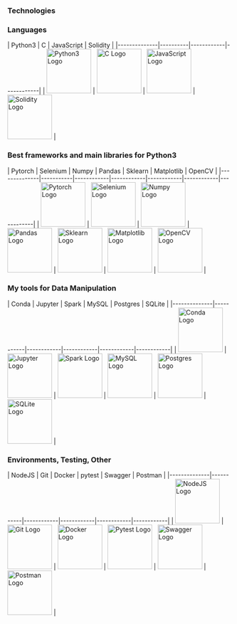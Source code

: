 ### Technologies
<h3>Languages</h3>
| Python3      | C        | JavaScript | Solidity   |
|--------------|----------|------------|------------|
| <img src="python_logo.png" alt="Python3 Logo" width="100"/> | <img src="c_logo.png" alt="C Logo" width="100"/> | <img src="javascript_logo.png" alt="JavaScript Logo" width="100"/> | <img src="solidity_logo.png" alt="Solidity Logo" width="100"/> |

<h3>Best frameworks and main libraries for Python3</h3>
| Pytorch      | Selenium  | Numpy      | Pandas     | Sklearn    | Matplotlib | OpenCV     |
|--------------|-----------|------------|------------|------------|------------|------------|
| <img src="pytorch_logo.png" alt="Pytorch Logo" width="100"/> | <img src="selenium_logo.png" alt="Selenium Logo" width="100"/> | <img src="numpy_logo.png" alt="Numpy Logo" width="100"/> | <img src="pandas_logo.png" alt="Pandas Logo" width="100"/> | <img src="sklearn_logo.png" alt="Sklearn Logo" width="100"/> | <img src="matplotlib_logo.png" alt="Matplotlib Logo" width="100"/> | <img src="opencv_logo.png" alt="OpenCV Logo" width="100"/> |

<h3>My tools for Data Manipulation</h3>
| Conda        | Jupyter   | Spark      | MySQL      | Postgres   | SQLite     |
|--------------|-----------|------------|------------|------------|------------|
| <img src="conda_logo.png" alt="Conda Logo" width="100"/> | <img src="jupyter_logo.png" alt="Jupyter Logo" width="100"/> | <img src="spark_logo.png" alt="Spark Logo" width="100"/> | <img src="mysql_logo.png" alt="MySQL Logo" width="100"/> | <img src="postgres_logo.png" alt="Postgres Logo" width="100"/> | <img src="sqlite_logo.png" alt="SQLite Logo" width="100"/> |

<h3>Environments, Testing, Other</h3>
| NodeJS       | Git       | Docker     | pytest     | Swagger    | Postman    |
|--------------|-----------|------------|------------|------------|------------|
| <img src="nodejs_logo.png" alt="NodeJS Logo" width="100"/> | <img src="git_logo.png" alt="Git Logo" width="100"/> | <img src="docker_logo.png" alt="Docker Logo" width="100"/> | <img src="pytest_logo.png" alt="Pytest Logo" width="100"/> | <img src="swagger_logo.png" alt="Swagger Logo" width="100"/> | <img src="postman_logo.png" alt="Postman Logo" width="100"/> |
